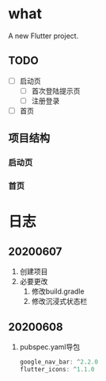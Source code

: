 # what

A new Flutter project.

## TODO

-   [ ] 启动页
    -   [ ] 首次登陆提示页
    -   [ ] 注册登录
-   [ ] 首页

## 项目结构

### 启动页

### 首页

# 日志

## 20200607

1.  创建项目
2.  必要更改
    1.  修改build.gradle
    2.  修改沉浸式状态栏

## 20200608

1.  pubspec.yaml导包

    ```dart
    google_nav_bar: ^2.2.0
    flutter_icons: ^1.1.0
    ```